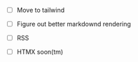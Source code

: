 
- [ ] Move to tailwind
- [ ] Figure out better markdownd rendering
- [ ] RSS
- [ ] HTMX soon(tm)


